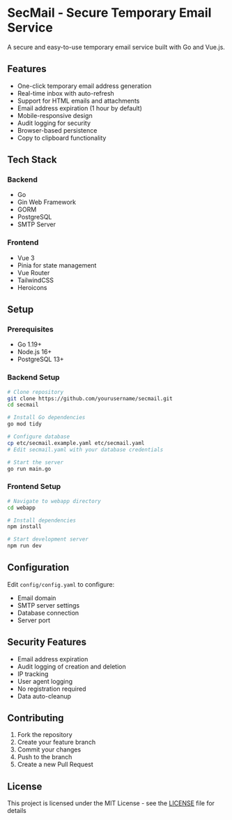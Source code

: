 # SecMail - Secure Temporary Email Service

A secure and easy-to-use temporary email service built with Go and Vue.js.

## Features

- One-click temporary email address generation
- Real-time inbox with auto-refresh
- Support for HTML emails and attachments
- Email address expiration (1 hour by default)
- Mobile-responsive design
- Audit logging for security
- Browser-based persistence
- Copy to clipboard functionality

## Tech Stack

### Backend
- Go
- Gin Web Framework
- GORM
- PostgreSQL
- SMTP Server

### Frontend
- Vue 3
- Pinia for state management
- Vue Router
- TailwindCSS
- Heroicons

## Setup

### Prerequisites
- Go 1.19+
- Node.js 16+
- PostgreSQL 13+

### Backend Setup
```bash
# Clone repository
git clone https://github.com/yourusername/secmail.git
cd secmail

# Install Go dependencies
go mod tidy

# Configure database
cp etc/secmail.example.yaml etc/secmail.yaml
# Edit secmail.yaml with your database credentials

# Start the server
go run main.go
```

### Frontend Setup
```bash
# Navigate to webapp directory
cd webapp

# Install dependencies
npm install

# Start development server
npm run dev
```

## Configuration

Edit `config/config.yaml` to configure:
- Email domain
- SMTP server settings
- Database connection
- Server port

## Security Features

- Email address expiration
- Audit logging of creation and deletion
- IP tracking
- User agent logging
- No registration required
- Data auto-cleanup

## Contributing

1. Fork the repository
2. Create your feature branch
3. Commit your changes
4. Push to the branch
5. Create a new Pull Request

## License

This project is licensed under the MIT License - see the [LICENSE](LICENSE) file for details
